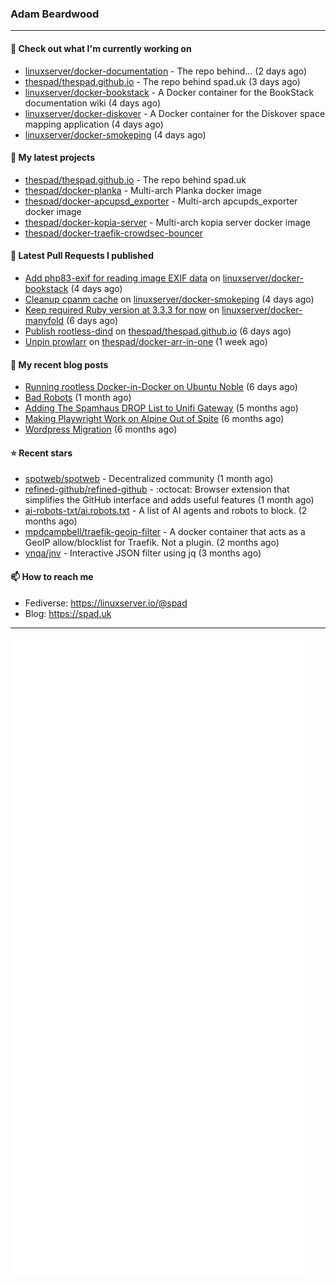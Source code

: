 ### Adam Beardwood
---
#### 👷 Check out what I'm currently working on

- [linuxserver/docker-documentation](https://github.com/linuxserver/docker-documentation) - The repo behind... (2 days ago)
- [thespad/thespad.github.io](https://github.com/thespad/thespad.github.io) - The repo behind spad.uk (3 days ago)
- [linuxserver/docker-bookstack](https://github.com/linuxserver/docker-bookstack) - A Docker container for the BookStack documentation wiki (4 days ago)
- [linuxserver/docker-diskover](https://github.com/linuxserver/docker-diskover) - A Docker container for the Diskover space mapping application (4 days ago)
- [linuxserver/docker-smokeping](https://github.com/linuxserver/docker-smokeping) (4 days ago)

#### 🌱 My latest projects

- [thespad/thespad.github.io](https://github.com/thespad/thespad.github.io) - The repo behind spad.uk
- [thespad/docker-planka](https://github.com/thespad/docker-planka) - Multi-arch Planka docker image
- [thespad/docker-apcupsd_exporter](https://github.com/thespad/docker-apcupsd_exporter) - Multi-arch apcupds_exporter docker image
- [thespad/docker-kopia-server](https://github.com/thespad/docker-kopia-server) - Multi-arch kopia server docker image 
- [thespad/docker-traefik-crowdsec-bouncer](https://github.com/thespad/docker-traefik-crowdsec-bouncer)

#### 🔨 Latest Pull Requests I published

- [Add php83-exif for reading image EXIF data](https://github.com/linuxserver/docker-bookstack/pull/224) on [linuxserver/docker-bookstack](https://github.com/linuxserver/docker-bookstack) (4 days ago)
- [Cleanup cpanm cache](https://github.com/linuxserver/docker-smokeping/pull/182) on [linuxserver/docker-smokeping](https://github.com/linuxserver/docker-smokeping) (4 days ago)
- [Keep required Ruby version at 3.3.3 for now](https://github.com/linuxserver/docker-manyfold/pull/4) on [linuxserver/docker-manyfold](https://github.com/linuxserver/docker-manyfold) (6 days ago)
- [Publish rootless-dind](https://github.com/thespad/thespad.github.io/pull/24) on [thespad/thespad.github.io](https://github.com/thespad/thespad.github.io) (6 days ago)
- [Unpin prowlarr](https://github.com/thespad/docker-arr-in-one/pull/22) on [thespad/docker-arr-in-one](https://github.com/thespad/docker-arr-in-one) (1 week ago)

#### 📜 My recent blog posts

- [Running rootless Docker-in-Docker on Ubuntu Noble](https://www.spad.uk/posts/rootless-dind-noble/) (6 days ago)
- [Bad Robots](https://www.spad.uk/posts/bad-robots/) (1 month ago)
- [Adding The Spamhaus DROP List to Unifi Gateway](https://www.spad.uk/posts/adding-spamhaus-drop-list-to-unifi-gateway/) (5 months ago)
- [Making Playwright Work on Alpine Out of Spite](https://www.spad.uk/posts/making-playwright-work-on-alpine-out-of-spite/) (6 months ago)
- [Wordpress Migration](https://www.spad.uk/posts/wordpress-migration/) (6 months ago)

#### ⭐ Recent stars

- [spotweb/spotweb](https://github.com/spotweb/spotweb) - Decentralized community (1 month ago)
- [refined-github/refined-github](https://github.com/refined-github/refined-github) - :octocat: Browser extension that simplifies the GitHub interface and adds useful features (1 month ago)
- [ai-robots-txt/ai.robots.txt](https://github.com/ai-robots-txt/ai.robots.txt) - A list of AI agents and robots to block. (2 months ago)
- [mpdcampbell/traefik-geoip-filter](https://github.com/mpdcampbell/traefik-geoip-filter) - A docker container that acts as a GeoIP allow/blocklist for Traefik. Not a plugin. (2 months ago)
- [ynqa/jnv](https://github.com/ynqa/jnv) - Interactive JSON filter using jq (3 months ago)

#### 📫 How to reach me
- Fediverse: https://linuxserver.io/@spad
- Blog: https://spad.uk
---
<img src="https://raw.githubusercontent.com/thespad/thespad/main/github-metrics.svg">
